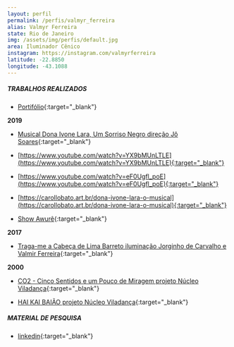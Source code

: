 ```yaml
---
layout: perfil
permalink: /perfis/valmyr_ferreira
alias: Valmyr Ferreira
state: Rio de Janeiro
img: /assets/img/perfis/default.jpg
area: Iluminador Cênico
instagram: https://instagram.com/valmyrferreira
latitude: -22.8850
longitude: -43.1088
---
```


##### **TRABALHOS REALIZADOS**

- [Portifólio](https://www.flickr.com/photos/valmyrferreira/albums){:target="_blank"}

**2019**

- [Musical Dona Ivone Lara, Um Sorriso Negro direção Jô Soares](https://www.youtube.com/watch?v=le1MyAX4NAI){:target="_blank"}

- [https://www.youtube.com/watch?v=YX9bMUnLTLE](https://www.youtube.com/watch?v=YX9bMUnLTLE){:target="_blank"}

- [https://www.youtube.com/watch?v=eF0Ugfl_poE](https://www.youtube.com/watch?v=eF0Ugfl_poE){:target="_blank"}

- [https://carollobato.art.br/dona-ivone-lara-o-musical](https://carollobato.art.br/dona-ivone-lara-o-musical){:target="_blank"}

- [Show Awurê](https://www.gigibarretoestudio.com.br/awure){:target="_blank"}

**2017**

- [Traga-me a Cabeça de Lima Barreto iluminação Jorginho de Carvalho e Valmir Ferreira](https://www.youtube.com/watch?v=eBGS-irp0XY){:target="_blank"}

**2000**

- [CO2 - Cinco Sentidos e um Pouco de Miragem projeto Núcleo Viladança](https://www.youtube.com/watch?v=ZnGR3ftuCCc&t=1053s){:target="_blank"}

- [HAI KAI BAIÃO projeto Núcleo Viladança](https://www.youtube.com/watch?v=FHMHkQ1NOoA){:target="_blank"}

##### **MATERIAL DE PESQUISA**

- [linkedin](https://meet.google.com/linkredirect?authuser=0&dest=https%3A%2F%2Fwww.linkedin.com%2Fin%2Fvalmyr-ferreira-1184aa34%2F%3ForiginalSubdomain%3Dbr){:target="_blank"}